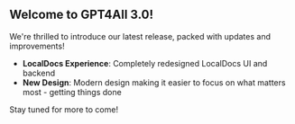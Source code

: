 ## Welcome to GPT4All 3.0!

We're thrilled to introduce our latest release, packed with updates and improvements!

* **LocalDocs Experience**: Completely redesigned LocalDocs UI and backend
* **New Design**: Modern design making it easier to focus on what matters most - getting things done

Stay tuned for more to come!
